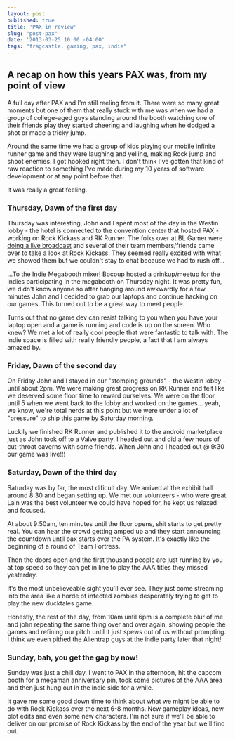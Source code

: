 ```yaml
---
layout: post
published: true
title: 'PAX in review'
slug: "post-pax"
date: '2013-03-25 10:00 -04:00'
tags: "fragcastle, gaming, pax, indie"
---
```

## A recap on how this years PAX was, from my point of view

A full day after PAX and I'm still reeling from it. There were so many great moments but one of them that really stuck with me was when we had a group of college-aged guys standing around the booth watching one of their friends play they started cheering and laughing when he dodged a shot or made a tricky jump.

Around the same time we had a group of kids playing our mobile infinite runner game and they were laughing and yelling, making Rock jump and shoot enemies. I got hooked right then. I don't think I've gotten that kind of raw reaction to something I've made during my 10 years of software development or at any point before that.

It was really a great feeling.

### Thursday, Dawn of the first day
Thursday was interesting, John and I spent most of the day in the Westin lobby - the hotel is connected to the convention center that hosted PAX - working on Rock Kickass and RK Runner. The folks over at BL Gamer were [doing a live broadcast](http://www.blgaming.com/viewtopic.php?f=22&t=990&p=3130#p3130) and several of their team members/friends came over to take a look at Rock Kickass. They seemed really excited with what we showed them but we couldn't stay to chat because we had to rush off...

...To the Indie Megabooth mixer! Bocoup hosted a drinkup/meetup for the indies participating in the megabooth on Thursday night. It was pretty fun, we didn't know anyone so after hanging around awkwardly for a few minutes John and I decided to grab our laptops and continue hacking on our games. This turned out to be a great way to meet people.

Turns out that no game dev can resist talking to you when you have your laptop open and a game is running and code is up on the screen. Who knew? We met a lot of really cool people that were fantastic to talk with. The indie space is filled with really friendly people, a fact that I am always amazed by.

### Friday, Dawn of the second day
On Friday John and I stayed in our "stomping grounds" - the Westin lobby - until about 2pm. We were making great progress on RK Runner and felt like we deserved some floor time to reward ourselves. We were on the floor until 5 when we went back to the lobby and worked on the games... yeah, we know, we're total nerds at this point but we were under a lot of "pressure" to ship this game by Saturday morning.

Luckily we finished RK Runner and published it to the android marketplace just as John took off to a Valve party. I headed out and did a few hours of cut-throat caverns with some friends. When John and I headed out @ 9:30 our game was live!!!

### Saturday, Dawn of the third day
Saturday was by far, the most dificult day. We arrived at the exhibit hall around 8:30 and began setting up. We met our volunteers - who were great Lain was the best volunteer we could have hoped for, he kept us relaxed and focused.

At about 9:50am, ten minutes until the floor opens, shit starts to get pretty real. You can hear the crowd getting amped up and they start announcing the countdown until pax starts over the PA system. It's exactly like the beginning of a round of Team Fortress.

Then the doors open and the first thousand people are just running by you at top speed so they can get in line to play the AAA titles they missed yesterday.

It's the most unbelieveable sight you'll ever see. They just come streaming into the area like a horde of infected zombies desperately trying to get to play the new ducktales game.

Honestly, the rest of the day, from 10am until 6pm is a complete blur of me and john repeating the same thing over and over again, showing people the games and refining our pitch until it just spews out of us without prompting. I think we even pithed the Alientrap guys at the indie party later that night!

### Sunday, bah, you get the gag by now!
Sunday was just a chill day. I went to PAX in the afternoon, hit the capcom booth for a megaman anniversary pin, took some pictures of the AAA area and then just hung out in the indie side for a while.

It gave me some good down time to think about what we might be able to do with Rock Kickass over the next 6-8 months. New gameplay ideas, new plot edits and even some new characters. I'm not sure if we'll be able to deliver on our promise of Rock Kickass by the end of the year but we'll find out.
